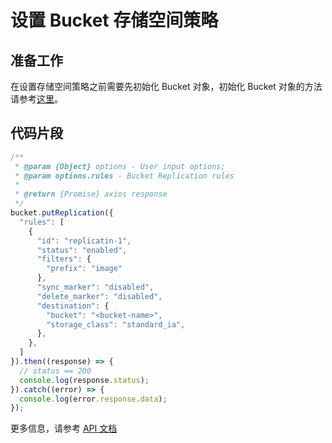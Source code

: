 # 设置 Bucket 存储空间策略

## 准备工作

在设置存储空间策略之前需要先初始化 Bucket 对象，初始化 Bucket 对象的方法请参考[这里](./initialize_config_and_qingstor_zh-CN.md)。

## 代码片段

```javascript
/**
 * @param {Object} options - User input options;
 * @param options.rules - Bucket Replication rules
 *
 * @return {Promise} axios response
 */
bucket.putReplication({
  "rules": [
    {
      "id": "replicatin-1",
      "status": "enabled",
      "filters": {
        "prefix": "image"
      },
      "sync_marker": "disabled",
      "delete_marker": "disabled",
      "destination": {
        "bucket": "<bucket-name>",
        "storage_class": "standard_ia",
      },
    },
  ]
}).then((response) => {
  // status == 200
  console.log(response.status);
}).catch((error) => {
  console.log(error.response.data);
});
```

更多信息，请参考 [API 文档](https://docsv3.qingcloud.com/storage/object-storage/api/bucket/replication/put_replication/)
